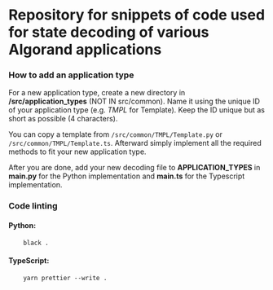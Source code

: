 # Repository for snippets of code used for state decoding of various Algorand applications

### How to add an application type

For a new application type, create a new directory in **/src/application_types** (NOT IN src/common).
Name it using the unique ID of your application type (e.g. _TMPL_ for Template).
Keep the ID unique but as short as possible (4 characters).

You can copy a template from `/src/common/TMPL/Template.py` or `/src/common/TMPL/Template.ts`.
Afterward simply implement all the required methods to fit your new application type.

After you are done, add your new decoding file to **APPLICATION_TYPES** in **main.py** for the Python implementation and **main.ts** for the Typescript implementation.

### Code linting

#### Python:

```
    black .
```

#### TypeScript:

```
    yarn prettier --write .
```
